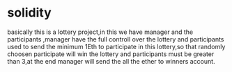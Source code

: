 # solidity
basically this is a lottery project,in this we have manager and the participants ,manager have the full controll over the lottery and participants used to send the minimum 1Eth to participate in this lottery,so that randomly choosen participate will win the lottery and participants must be greater than 3,at the end manager will send the all the ether to winners account.
